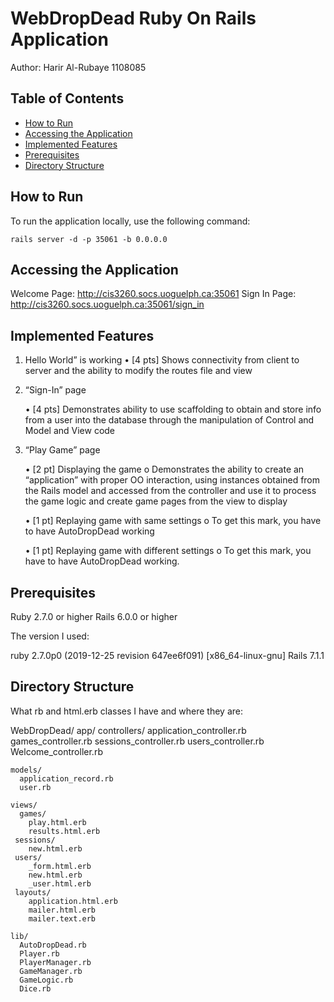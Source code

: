 # WebDropDead Ruby On Rails Application
Author: Harir Al-Rubaye 1108085

## Table of Contents

- [How to Run](#how-to-run)
- [Accessing the Application](#accessing-the-application)
- [Implemented Features](#features)
- [Prerequisites](#prerequisites)
- [Directory Structure](#Directory-Structure)

## How to Run

To run the application locally, use the following command:

`rails server -d -p 35061 -b 0.0.0.0`

## Accessing the Application

Welcome Page: http://cis3260.socs.uoguelph.ca:35061
Sign In Page: http://cis3260.socs.uoguelph.ca:35061/sign_in

## Implemented Features

1. Hello World” is working
    • [4 pts] Shows connectivity from client to server and the ability to modify the routes file and view

2. “Sign-In” page

    • [4 pts] Demonstrates ability to use scaffolding to obtain and store info from a user
	into the database through the manipulation of Control and Model and View code

3. “Play Game” page

   • [2 pt] Displaying the game
       o Demonstrates the ability to create an “application” with proper OO interaction, using instances obtained from the Rails model and accessed from the controller 
	and use it to process the game logic and create game pages from the view to display

   • [1 pt] Replaying game with same settings
       o To get this mark, you have to have AutoDropDead working

   • [1 pt] Replaying game with different settings
       o To get this mark, you have to have AutoDropDead working.

## Prerequisites

Ruby 2.7.0 or higher
Rails 6.0.0 or higher

The version I used: 

ruby 2.7.0p0 (2019-12-25 revision 647ee6f091) [x86_64-linux-gnu]
Rails 7.1.1


## Directory Structure
What rb and html.erb classes I have and where they are:

WebDropDead/
  app/
    controllers/
      application_controller.rb
      games_controller.rb
      sessions_controller.rb
      users_controller.rb
      Welcome_controller.rb
      
    models/
      application_record.rb
      user.rb	

    views/
      games/
        play.html.erb
        results.html.erb
     sessions/
        new.html.erb
     users/
        _form.html.erb
        new.html.erb
        _user.html.erb
     layouts/
        application.html.erb
        mailer.html.erb
        mailer.text.erb

    lib/
      AutoDropDead.rb
      Player.rb
      PlayerManager.rb
      GameManager.rb
      GameLogic.rb
      Dice.rb 
  

